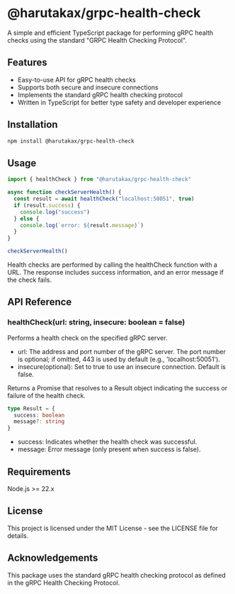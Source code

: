# @harutakax/grpc-health-check

A simple and efficient TypeScript package for performing gRPC health checks using the standard "GRPC Health Checking Protocol".

## Features

- Easy-to-use API for gRPC health checks
- Supports both secure and insecure connections
- Implements the standard gRPC health checking protocol
- Written in TypeScript for better type safety and developer experience

## Installation

```bash
npm install @harutakax/grpc-health-check
```

## Usage

```typescript
import { healthCheck } from "@harutakax/grpc-health-check"

async function checkServerHealth() {
  const result = await healthCheck("localhost:50051", true)
  if (result.success) {
    console.log("success")
  } else {
    console.log(`error: ${result.message}`)
  }
}

checkServerHealth()
```

Health checks are performed by calling the healthCheck function with a URL.
The response includes success information, and an error message if the check fails.

## API Reference

### healthCheck(url: string, insecure: boolean = false)

Performs a health check on the specified gRPC server.

- url: The address and port number of the gRPC server. The port number is optional; if omitted, 443 is used by default (e.g., 'localhost:50051').
- insecure(optional): Set to true to use an insecure connection. Default is false.

Returns a Promise that resolves to a Result object indicating the success or failure of the health check.

```typescript
type Result = {
  success: boolean
  message?: string
}
```

- success: Indicates whether the health check was successful.
- message: Error message (only present when success is false).

## Requirements

Node.js >= 22.x

## License

This project is licensed under the MIT License - see the LICENSE file for details.

## Acknowledgements

This package uses the standard gRPC health checking protocol as defined in the gRPC Health Checking Protocol.
